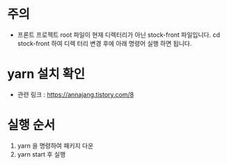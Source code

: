 # 주의

- 프론트 프로젝트 root 파일이 현재 디렉터리가 아닌 stock-front 파일입니다. cd stock-front 하여 디렉 터리 변경 후에 아래 명령어 실행 하면 됩니다.

# yarn 설치 확인

- 관련 링크 : https://annajang.tistory.com/8

# 실행 순서

1. yarn 을 명령하여 패키지 다운
2. yarn start 후 실행

